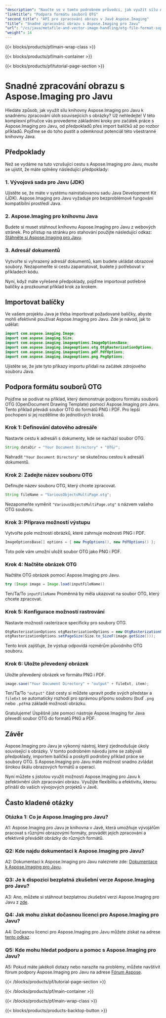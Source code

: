 ```yaml
---
"description": "Naučte se v tomto podrobném průvodci, jak využít sílu Aspose.Imaging pro Javu. Snadno optimalizujte zpracování obrazu."
"linktitle": "Podpora formátu souborů OTG"
"second_title": "API pro zpracování obrazu v Javě Aspose.Imaging"
"title": "Snadné zpracování obrazu s Aspose.Imaging pro Javu"
"url": "/cs/java/metafile-and-vector-image-handling/otg-file-format-support/"
"weight": 14
---
```


{{< blocks/products/pf/main-wrap-class >}}

{{< blocks/products/pf/main-container >}}

{{< blocks/products/pf/tutorial-page-section >}}

# Snadné zpracování obrazu s Aspose.Imaging pro Javu

Hledáte způsob, jak využít sílu knihovny Aspose.Imaging pro Javu k snadnému zpracování úloh souvisejících s obrázky? Už nehledejte! V této komplexní příručce vás provedeme základními kroky pro začátek práce s Aspose.Imaging pro Javu, od předpokladů přes import balíčků až po rozbor příkladů. Pojďme se do toho pustit a odemknout potenciál této všestranné knihovny Java.

## Předpoklady

Než se vydáme na tuto vzrušující cestu s Aspose.Imaging pro Javu, musíte se ujistit, že máte splněny následující předpoklady:

### 1. Vývojová sada pro Javu (JDK)

Ujistěte se, že máte v systému nainstalovanou sadu Java Development Kit (JDK). Aspose.Imaging pro Javu vyžaduje pro bezproblémové fungování kompatibilní prostředí Java.

### 2. Aspose.Imaging pro knihovnu Java

Budete si muset stáhnout knihovnu Aspose.Imaging pro Javu z webových stránek. Pro přístup na stránku pro stahování použijte následující odkaz: [Stáhněte si Aspose.Imaging pro Javu](https://releases.aspose.com/imaging/java/).

### 3. Adresář dokumentů

Vytvořte si vyhrazený adresář dokumentů, kam budete ukládat obrazové soubory. Nezapomeňte si cestu zapamatovat, budete ji potřebovat v příkladech kódu.

Nyní, když máte vyřešené předpoklady, pojďme importovat potřebné balíčky a prozkoumat příklad krok za krokem.

## Importovat balíčky

Ve vašem projektu Java je třeba importovat požadované balíčky, abyste mohli efektivně používat Aspose.Imaging pro Javu. Zde je návod, jak to udělat:

```java
import com.aspose.imaging.Image;
import com.aspose.imaging.Size;
import com.aspose.imaging.imageoptions.ImageOptionsBase;
import com.aspose.imaging.imageoptions.otg.OtgRasterizationOptions;
import com.aspose.imaging.imageoptions.pdf.PdfOptions;
import com.aspose.imaging.imageoptions.png.PngOptions;
```

Ujistěte se, že jste tyto příkazy importu přidali na začátek zdrojového souboru Java.

## Podpora formátu souborů OTG

Pojďme se podívat na příklad, který demonstruje podporu formátu souborů OTG (OpenDocument Drawing Template) pomocí Aspose.Imaging pro Javu. Tento příklad převádí soubor OTG do formátů PNG i PDF. Pro lepší pochopení si jej rozdělíme do jednotlivých kroků.

### Krok 1: Definování datového adresáře

Nastavte cestu k adresáři s dokumenty, kde se nachází soubor OTG.

```java
String dataDir = "Your Document Directory" + "OTG/";
```

Nahradit `"Your Document Directory"` se skutečnou cestou k adresáři dokumentů.

### Krok 2: Zadejte název souboru OTG

Definujte název souboru OTG, který chcete zpracovat.

```java
String fileName = "VariousObjectsMultiPage.otg";
```

Nezapomeňte vyměnit `"VariousObjectsMultiPage.otg"` s názvem vašeho OTG souboru.

### Krok 3: Příprava možností výstupu

Vytvořte pole možností obrázků, které zahrnuje možnosti PNG i PDF.

```java
ImageOptionsBase[] options = { new PngOptions(), new PdfOptions() };
```

Toto pole vám umožní uložit soubor OTG jako PNG i PDF.

### Krok 4: Načtěte obrázek OTG

Načtěte OTG obrázek pomocí Aspose.Imaging pro Javu.

```java
try (Image image = Image.load(inputFileName))
```

Ten/Ta/To `inputFileName` Proměnná by měla ukazovat na soubor OTG, který chcete zpracovat.

### Krok 5: Konfigurace možností rastrování

Nastavte možnosti rasterizace specificky pro soubory OTG.

```java
OtgRasterizationOptions otgRasterizationOptions = new OtgRasterizationOptions();
otgRasterizationOptions.setPageSize(Size.to_SizeF(image.getSize()));
```

Tento krok zajišťuje, že výstup odpovídá rozměrům původního OTG souboru.

### Krok 6: Uložte převedený obrázek

Uložte převedený obrázek ve formátu PNG i PDF.

```java
image.save("Your Document Directory" + "output" + fileExt, item);
```

Ten/Ta/To `"output"` část cesty si můžete upravit podle svých představ a `fileExt` se automaticky rozhodí pro správnou příponu souboru (buď `.png` nebo `.pdf`na základě možností obrázku.

Gratulujeme! Úspěšně jste pomocí nástroje Aspose.Imaging for Java převedli soubor OTG do formátů PNG a PDF.

## Závěr

Aspose.Imaging pro Javu je výkonný nástroj, který zjednodušuje úkoly související s obrázky. V tomto podrobném návodu jsme se zabývali předpoklady, importem balíčků a poskytli podrobný příklad práce se soubory OTG. S Aspose.Imaging pro Javu máte možnost snadno zvládat širokou škálu obrazových formátů a operací.

Nyní můžete s jistotou využít možnosti Aspose.Imaging pro Javu k zefektivnění úloh zpracování obrazu. Využijte flexibilitu a efektivitu, kterou přináší do vašich vývojových projektů v Javě.

## Často kladené otázky

### Otázka 1: Co je Aspose.Imaging pro Javu?

A1: Aspose.Imaging pro Javu je knihovna v Javě, která umožňuje vývojářům pracovat s různými obrazovými formáty, provádět jejich zpracování a efektivně převádět obrázky do různých formátů.

### Q2: Kde najdu dokumentaci k Aspose.Imaging pro Javu?

A2: Dokumentaci k Aspose.Imaging pro Javu naleznete zde: [Dokumentace k Aspose.Imaging pro Javu](https://reference.aspose.com/imaging/java/).

### Q3: Je k dispozici bezplatná zkušební verze Aspose.Imaging pro Javu?

A3: Ano, můžete si stáhnout bezplatnou zkušební verzi Aspose.Imaging pro Javu z [zde](https://releases.aspose.com/).

### Q4: Jak mohu získat dočasnou licenci pro Aspose.Imaging pro Javu?

A4: Dočasnou licenci pro Aspose.Imaging pro Javu můžete získat na adrese [tento odkaz](https://purchase.aspose.com/temporary-license/).

### Q5: Kde mohu hledat podporu a pomoc s Aspose.Imaging pro Javu?

A5: Pokud máte jakékoli dotazy nebo narazíte na problémy, můžete navštívit fórum podpory Aspose.Imaging pro Javu na adrese [Fórum Aspose](https://forum.aspose.com/).

{{< /blocks/products/pf/tutorial-page-section >}}

{{< /blocks/products/pf/main-container >}}

{{< /blocks/products/pf/main-wrap-class >}}

{{< blocks/products/products-backtop-button >}}